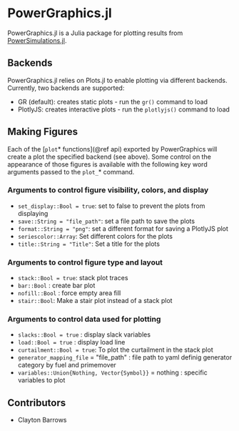# PowerGraphics.jl

PowerGraphics.jl is a Julia package for plotting results from [PowerSimulations.jl](https://github.com/NREL/PowerSimulations.jl).

## Backends

PowerGraphics.jl relies on Plots.jl to enable plotting via different backends. Currently, two backends are supported:

- GR (default): creates static plots - run the `gr()` command to load
- PlotlyJS: creates interactive plots - run the `plotlyjs()` command to load

## Making Figures

Each of the [`plot`* functions](@ref api) exported by PowerGraphics will create a plot the specified backend (see above).
Some control on the appearance of those figures is available with the following key word arguments passed to the `plot_`* command.

### Arguments to control figure visibility, colors, and display

- `set_display::Bool = true`: set to false to prevent the plots from displaying
- `save::String = "file_path"`: set a file path to save the plots
- `format::String = "png"`: set a different format for saving a PlotlyJS plot
- `seriescolor::Array`: Set different colors for the plots
- `title::String = "Title"`: Set a title for the plots

### Arguments to control figure type and layout

- `stack::Bool = true`: stack plot traces
- `bar::Bool` : create bar plot
- `nofill::Bool` : force empty area fill
- `stair::Bool`: Make a stair plot instead of a stack plot

### Arguments to control data used for plotting

- `slacks::Bool = true` : display slack variables
- `load::Bool = true` : display load line
- `curtailment::Bool = true`: To plot the curtailment in the stack plot
- `generator_mapping_file` = "file_path" : file path to yaml definig generator category by fuel and primemover
- `variables::Union{Nothing, Vector{Symbol}}` = nothing : specific variables to plot


## Contributors

- Clayton Barrows
